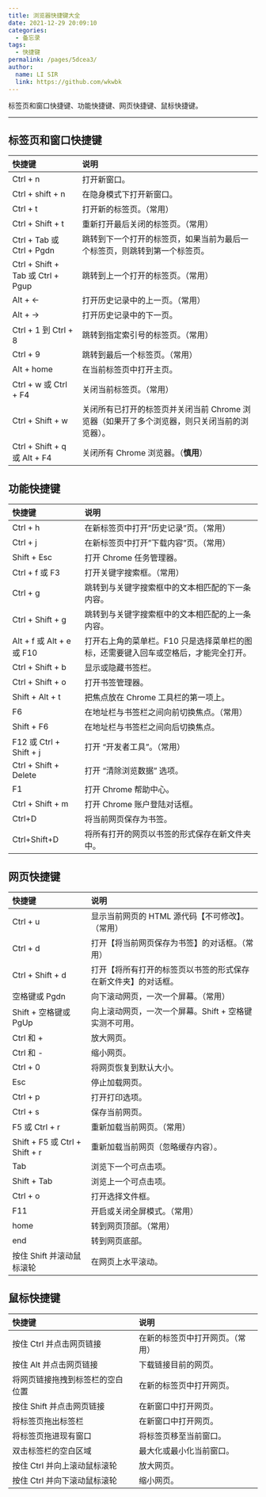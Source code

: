```yaml
---
title: 浏览器快捷键大全
date: 2021-12-29 20:09:10
categories: 
  - 备忘录
tags: 
  - 快捷键
permalink: /pages/5dcea3/
author: 
  name: LI SIR
  link: https://github.com/wkwbk
---
```

标签页和窗口快捷键、功能快捷键、网页快捷键、鼠标快捷键。

<!-- more -->

---

## 标签页和窗口快捷键

| **快捷键**                        | **说明**                                                                                     |
| :-------------------------------- | :------------------------------------------------------------------------------------------- |
| Ctrl + n                          | 打开新窗口。                                                                                 |
| Ctrl + shift + n                  | 在隐身模式下打开新窗口。                                                                     |
| Ctrl + t                          | 打开新的标签页。（常用）                                                                     |
| Ctrl + Shift + t                  | 重新打开最后关闭的标签页。（常用）                                                           |
| Ctrl + Tab 或 Ctrl + Pgdn         | 跳转到下一个打开的标签页，如果当前为最后一个标签页，则跳转到第一个标签页。                   |
| Ctrl + Shift + Tab 或 Ctrl + Pgup | 跳转到上一个打开的标签页。（常用）                                                           |
| Alt + ←                           | 打开历史记录中的上一页。（常用）                                                             |
| Alt + →                           | 打开历史记录中的下一页。                                                                     |
| Ctrl + 1 到 Ctrl + 8              | 跳转到指定索引号的标签页。（常用）                                                           |
| Ctrl + 9                          | 跳转到最后一个标签页。（常用）                                                               |
| Alt + home                        | 在当前标签页中打开主页。                                                                     |
| Ctrl + w 或 Ctrl + F4             | 关闭当前标签页。（常用）                                                                     |
| Ctrl + Shift + w                  | 关闭所有已打开的标签页并关闭当前 Chrome 浏览器（如果开了多个浏览器，则只关闭当前的浏览器）。 |
| Ctrl + Shift + q 或 Alt + F4      | 关闭所有 Chrome 浏览器。（**慎用**）                                                         |

## 功能快捷键

| **快捷键**                | **说明**                                                                             |
| :------------------------ | :----------------------------------------------------------------------------------- |
| Ctrl + h                  | 在新标签页中打开”历史记录”页。（常用）                                               |
| Ctrl + j                  | 在新标签页中打开”下载内容”页。（常用）                                               |
| Shift + Esc               | 打开 Chrome 任务管理器。                                                             |
| Ctrl + f 或 F3            | 打开关键字搜索框。（常用）                                                           |
| Ctrl + g                  | 跳转到与关键字搜索框中的文本相匹配的下一条内容。                                     |
| Ctrl + Shift + g          | 跳转到与关键字搜索框中的文本相匹配的上一条内容。                                     |
| Alt + f 或 Alt + e 或 F10 | 打开右上角的菜单栏。F10 只是选择菜单栏的图标，还需要键入回车或空格后，才能完全打开。 |
| Ctrl + Shift + b          | 显示或隐藏书签栏。                                                                   |
| Ctrl + Shift + o          | 打开书签管理器。                                                                     |
| Shift + Alt + t           | 把焦点放在 Chrome 工具栏的第一项上。                                                 |
| F6                        | 在地址栏与书签栏之间向前切换焦点。（常用）                                           |
| Shift + F6                | 在地址栏与书签栏之间向后切换焦点。                                                   |
| F12 或 Ctrl + Shift + j   | 打开 “开发者工具”。（常用）                                                          |
| Ctrl + Shift + Delete     | 打开 “清除浏览数据” 选项。                                                           |
| F1                        | 打开 Chrome 帮助中心。                                                               |
| Ctrl + Shift + m          | 打开 Chrome 账户登陆对话框。                                                         |
| Ctrl+D                    | 将当前网页保存为书签。                                                               |
| Ctrl+Shift+D              | 将所有打开的网页以书签的形式保存在新文件夹中。                                       |

## 网页快捷键

| **快捷键**                     | **说明**                                                       |
| :----------------------------- | :------------------------------------------------------------- |
| Ctrl + u                       | 显示当前网页的 HTML 源代码【不可修改】。（常用）               |
| Ctrl + d                       | 打开【将当前网页保存为书签】的对话框。（常用）                 |
| Ctrl + Shift + d               | 打开【将所有打开的标签页以书签的形式保存在新文件夹】的对话框。 |
| 空格键或 Pgdn                  | 向下滚动网页，一次一个屏幕。（常用）                           |
| Shift + 空格键或 PgUp          | 向上滚动网页，一次一个屏幕。Shift + 空格键实测不可用。         |
| Ctrl 和 +                      | 放大网页。                                                     |
| Ctrl 和 -                      | 缩小网页。                                                     |
| Ctrl + 0                       | 将网页恢复到默认大小。                                         |
| Esc                            | 停止加载网页。                                                 |
| Ctrl + p                       | 打开打印选项。                                                 |
| Ctrl + s                       | 保存当前网页。                                                 |
| F5 或 Ctrl + r                 | 重新加载当前网页。（常用）                                     |
| Shift + F5 或 Ctrl + Shift + r | 重新加载当前网页（忽略缓存内容）。                             |
| Tab                            | 浏览下一个可点击项。                                           |
| Shift + Tab                    | 浏览上一个可点击项。                                           |
| Ctrl + o                       | 打开选择文件框。                                               |
| F11                            | 开启或关闭全屏模式。（常用）                                   |
| home                           | 转到网页顶部。（常用）                                         |
| end                            | 转到网页底部。                                                 |
| 按住 Shift 并滚动鼠标滚轮      | 在网页上水平滚动。                                             |

## 鼠标快捷键

| **快捷键**                       | **说明**                         |
| :------------------------------- | :------------------------------- |
| 按住 Ctrl 并点击网页链接         | 在新的标签页中打开网页。（常用） |
| 按住 Alt 并点击网页链接          | 下载链接目前的网页。             |
| 将网页链接拖拽到标签栏的空白位置 | 在新的标签页中打开网页。         |
| 按住 Shift 并点击网页链接        | 在新窗口中打开网页。             |
| 将标签页拖出标签栏               | 在新窗口中打开网页。             |
| 将标签页拖进现有窗口             | 将标签页移至当前窗口。           |
| 双击标签栏的空白区域             | 最大化或最小化当前窗口。         |
| 按住 Ctrl 并向上滚动鼠标滚轮     | 放大网页。                       |
| 按住 Ctrl 并向下滚动鼠标滚轮     | 缩小网页。                       |
